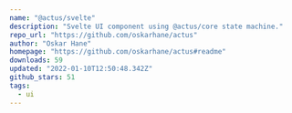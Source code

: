 ```yaml
---
name: "@actus/svelte"
description: "Svelte UI component using @actus/core state machine."
repo_url: "https://github.com/oskarhane/actus"
author: "Oskar Hane"
homepage: "https://github.com/oskarhane/actus#readme"
downloads: 59
updated: "2022-01-10T12:50:48.342Z"
github_stars: 51
tags: 
  - ui
---
```

